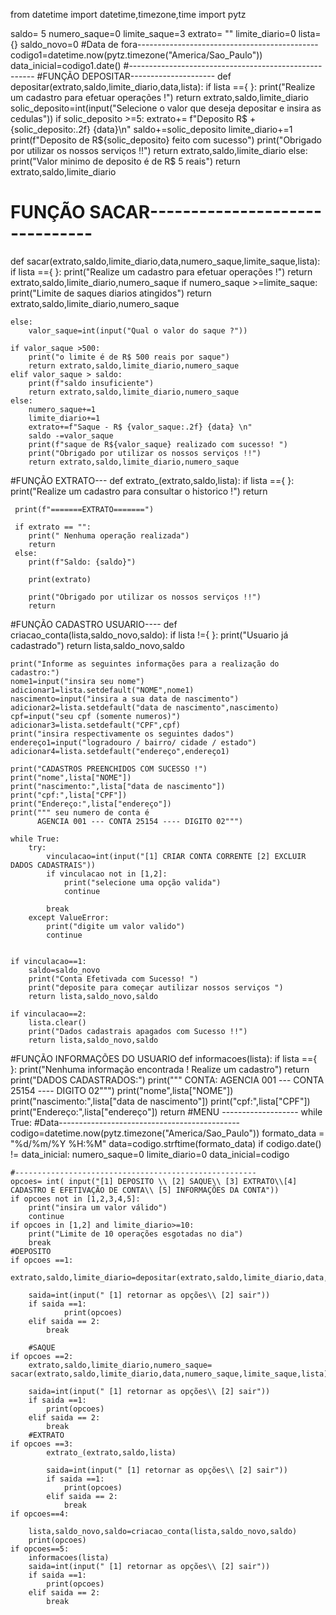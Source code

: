 from datetime import datetime,timezone,time
import pytz

saldo= 5 
numero_saque=0
limite_saque=3
extrato= ""
limite_diario=0
lista={}
saldo_novo=0
 #Data de fora---------------------------------------------
codigo1=datetime.now(pytz.timezone("America/Sao_Paulo"))
data_inicial=codigo1.date()
#------------------------------------------------------
#FUNÇÃO DEPOSITAR---------------------
def depositar(extrato,saldo,limite_diario,data,lista):
     if lista =={ }:
        print("Realize um cadastro para efetuar operações !")
        return extrato,saldo,limite_diario
     solic_deposito=int(input("Selecione o valor que deseja depositar e insira as cedulas"))
     if solic_deposito >=5:
        extrato+= f"Deposito R$ +{solic_deposito:.2f} {data}\n"
        saldo+=solic_deposito
        limite_diario+=1
        print(f"Deposito de R${solic_deposito} feito com sucesso")
        print("Obrigado por utilizar os nossos serviços !!")
        return extrato,saldo,limite_diario
     else:
        print("Valor minimo de deposito é de R$ 5 reais")
        return extrato,saldo,limite_diario

# FUNÇÃO SACAR-------------------------------
def sacar(extrato,saldo,limite_diario,data,numero_saque,limite_saque,lista):
    if lista =={ }:
        print("Realize um cadastro para efetuar operações !")
        return extrato,saldo,limite_diario,numero_saque
    if numero_saque >=limite_saque:
            print("Limite de saques diarios atingidos")
            return extrato,saldo,limite_diario,numero_saque
            
            
    else:
        valor_saque=int(input("Qual o valor do saque ?"))
        
    if valor_saque >500:
        print("o limite é de R$ 500 reais por saque")
        return extrato,saldo,limite_diario,numero_saque
    elif valor_saque > saldo:
        print(f"saldo insuficiente")
        return extrato,saldo,limite_diario,numero_saque
    else:
        numero_saque+=1
        limite_diario+=1
        extrato+=f"Saque - R$ {valor_saque:.2f} {data} \n"
        saldo -=valor_saque
        print(f"saque de R${valor_saque} realizado com sucesso! ")
        print("Obrigado por utilizar os nossos serviços !!")
        return extrato,saldo,limite_diario,numero_saque

#FUNÇÃO EXTRATO---
def extrato_(extrato,saldo,lista):
     if lista =={ }:
        print("Realize um cadastro para consultar o historico !")
        return
     
     print(f"=======EXTRATO=======")
     
     if extrato == "":
        print(" Nenhuma operação realizada")
        return 
     else:
        print(f"Saldo: {saldo}")

        print(extrato)

        print("Obrigado por utilizar os nossos serviços !!")
        return

#FUNÇÃO CADASTRO USUARIO----
def criacao_conta(lista,saldo_novo,saldo):
    if lista !={ }:
        print("Usuario já cadastrado")
        return lista,saldo_novo,saldo

    print("Informe as seguintes informações para a realização do cadastro:")
    nome1=input("insira seu nome")
    adicionar1=lista.setdefault("NOME",nome1)
    nascimento=input("insira a sua data de nascimento")
    adicionar2=lista.setdefault("data de nascimento",nascimento)
    cpf=input("seu cpf (somente numeros)")
    adicionar3=lista.setdefault("CPF",cpf)
    print("insira respectivamente os seguintes dados")
    endereço1=input("logradouro / bairro/ cidade / estado")
    adicionar4=lista.setdefault("endereço",endereço1)

    print("CADASTROS PREENCHIDOS COM SUCESSO !")
    print("nome",lista["NOME"])
    print("nascimento:",lista["data de nascimento"])
    print("cpf:",lista["CPF"])
    print("Endereço:",lista["endereço"])
    print(""" seu numero de conta é 
          AGENCIA 001 --- CONTA 25154 ---- DIGITO 02""")
    
    while True:
        try:
            vinculacao=int(input("[1] CRIAR CONTA CORRENTE [2] EXCLUIR DADOS CADASTRAIS"))
            if vinculacao not in [1,2]: 
                print("selecione uma opção valida")
                continue

            break    
        except ValueError:
            print("digite um valor valido")
            continue

        
    if vinculacao==1:
        saldo=saldo_novo
        print("Conta Efetivada com Sucesso! ")
        print("deposite para começar autilizar nossos serviços ")
        return lista,saldo_novo,saldo
        
    if vinculacao==2:
        lista.clear()
        print("Dados cadastrais apagados com Sucesso !!")
        return lista,saldo_novo,saldo

#FUNÇÃO INFORMAÇÕES DO USUARIO
def informacoes(lista):
    if lista =={ }:
        print("Nenhuma informação encontrada ! Realize um cadastro")
        return
    print("DADOS CADASTRADOS:")
    print(""" CONTA: 
          AGENCIA 001 --- CONTA 25154 ---- DIGITO 02""")
    print("nome",lista["NOME"])
    print("nascimento:",lista["data de nascimento"])
    print("cpf:",lista["CPF"])
    print("Endereço:",lista["endereço"])
    return
#MENU -------------------
while True:
    #Data---------------------------------------------
    codigo=datetime.now(pytz.timezone("America/Sao_Paulo"))
    formato_data = "%d/%m/%Y %H:%M"
    data=codigo.strftime(formato_data)
    if codigo.date() != data_inicial:
        numero_saque=0
        limite_diario=0
        data_inicial=codigo

    #------------------------------------------------------
    opcoes= int( input("[1] DEPOSITO \\ [2] SAQUE\\ [3] EXTRATO\\[4] CADASTRO E EFETIVAÇÃO DE CONTA\\ [5] INFORMAÇÕES DA CONTA"))
    if opcoes not in [1,2,3,4,5]:
        print("insira um valor válido")
        continue
    if opcoes in [1,2] and limite_diario>=10:
        print("Limite de 10 operações esgotadas no dia")
        break
    #DEPOSITO
    if opcoes ==1:
        extrato,saldo,limite_diario=depositar(extrato,saldo,limite_diario,data,lista)
        
        saida=int(input(" [1] retornar as opções\\ [2] sair"))
        if saida ==1:
                print(opcoes)
        elif saida == 2:
            break
        
        #SAQUE
    if opcoes ==2:
        extrato,saldo,limite_diario,numero_saque= sacar(extrato,saldo,limite_diario,data,numero_saque,limite_saque,lista)
        
        saida=int(input(" [1] retornar as opções\\ [2] sair"))
        if saida ==1:
            print(opcoes)
        elif saida == 2:
            break
        #EXTRATO
    if opcoes ==3:
            extrato_(extrato,saldo,lista)
        
            saida=int(input(" [1] retornar as opções\\ [2] sair"))
            if saida ==1:
                print(opcoes)
            elif saida == 2:
                break    
    if opcoes==4:

        lista,saldo_novo,saldo=criacao_conta(lista,saldo_novo,saldo)
        print(opcoes)
    if opcoes==5:
        informacoes(lista)
        saida=int(input(" [1] retornar as opções\\ [2] sair"))
        if saida ==1:
            print(opcoes)
        elif saida == 2:
            break
